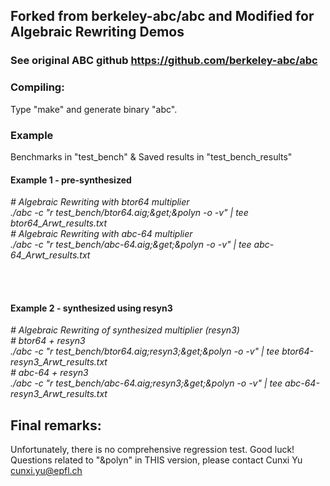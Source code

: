 ## Forked from berkeley-abc/abc and Modified for Algebraic Rewriting Demos

### See original ABC github https://github.com/berkeley-abc/abc


### Compiling:

Type "make" and generate binary "abc".

### Example 

Benchmarks in "test_bench" & Saved results in "test_bench_results"

#### Example 1 - pre-synthesized 
*\# Algebraic Rewriting with btor64 multiplier <br/>
./abc -c "r test_bench/btor64.aig;&get;&polyn -o -v" | tee btor64_Arwt_results.txt<br/>
\# Algebraic Rewriting with abc-64 multiplier<br/>
./abc -c "r test_bench/abc-64.aig;&get;&polyn -o -v" | tee abc-64_Arwt_results.txt<br/>*

<br/><br/>
#### Example 2 - synthesized using resyn3

*\# Algebraic Rewriting of synthesized multiplier (resyn3)<br/>
\# btor64 + resyn3<br/>
./abc -c "r test_bench/btor64.aig;resyn3;&get;&polyn -o -v" | tee btor64-resyn3_Arwt_results.txt<br/>
\# abc-64 + resyn3<br/>
./abc -c "r test_bench/abc-64.aig;resyn3;&get;&polyn -o -v" | tee abc-64-resyn3_Arwt_results.txt<br/>*

## Final remarks:

Unfortunately, there is no comprehensive regression test. Good luck!                                
Questions related to "&polyn" in THIS version, please contact Cunxi Yu cunxi.yu@epfl.ch
